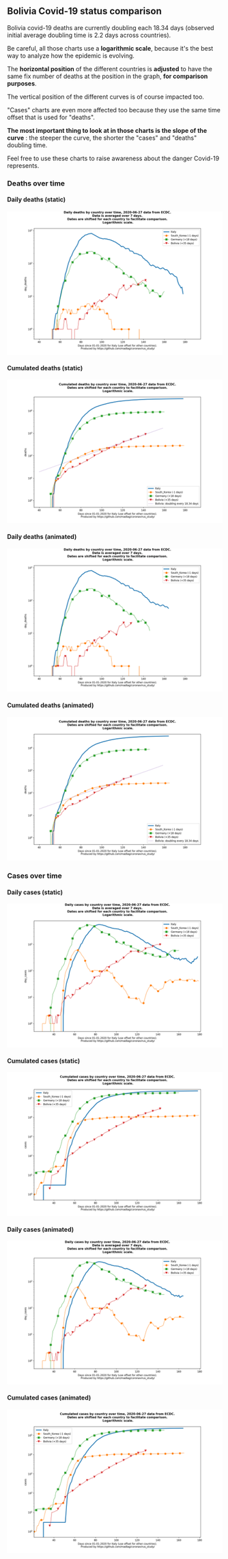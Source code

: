 ## Bolivia Covid-19 status comparison 

Bolivia covid-19 deaths are currently doubling each 18.34 days (observed initial average doubling time is 2.2 days across countries).



Be careful, all those charts use a **logarithmic scale**, because it's the best way to analyze how the epidemic is evolving.
 
The **horizontal position** of the different countries is **adjusted** to have the same fix number of deaths at the position in the graph, **for comparison purposes**.

The vertical position of the different curves is of course impacted too.

"Cases" charts are even more affected too because they use the same time offset that is used for "deaths".

**The most important thing to look at in those charts is the slope of the curve** : the steeper the curve, the shorter the "cases" and "deaths" doubling time.

Feel free to use these charts to raise awareness about the danger Covid-19 represents. 


 
### Deaths over time
 
#### Daily deaths (static)
![Bolivia covid-19 daily deaths static chart](https://raw.githubusercontent.com/madlag/coronavirus_study/master/notebooks/graphs/2020-06-27/countries/Bolivia/2020-06-27_Bolivia_day_deaths.png "Bolivia covid-19 day_deaths static chart")   
 
#### Cumulated deaths (static)
![Bolivia covid-19 cumulated deaths static chart](https://raw.githubusercontent.com/madlag/coronavirus_study/master/notebooks/graphs/2020-06-27/countries/Bolivia/2020-06-27_Bolivia_deaths.png "Bolivia covid-19 deaths static chart")   
 
#### Daily deaths (animated)
![Bolivia covid-19 daily deaths animated chart](https://raw.githubusercontent.com/madlag/coronavirus_study/master/notebooks/graphs/2020-06-27/countries/Bolivia/2020-06-27_Bolivia_day_deaths.gif "Bolivia covid-19 day_deaths animated chart")   
 
#### Cumulated deaths (animated)
![Bolivia covid-19 cumulated deaths animated chart](https://raw.githubusercontent.com/madlag/coronavirus_study/master/notebooks/graphs/2020-06-27/countries/Bolivia/2020-06-27_Bolivia_deaths.gif "Bolivia covid-19 deaths animated chart")   

 
### Cases over time
 
#### Daily cases (static)
![Bolivia covid-19 daily cases static chart](https://raw.githubusercontent.com/madlag/coronavirus_study/master/notebooks/graphs/2020-06-27/countries/Bolivia/2020-06-27_Bolivia_day_cases.png "Bolivia covid-19 day_cases static chart")   
 
#### Cumulated cases (static)
![Bolivia covid-19 cumulated cases static chart](https://raw.githubusercontent.com/madlag/coronavirus_study/master/notebooks/graphs/2020-06-27/countries/Bolivia/2020-06-27_Bolivia_cases.png "Bolivia covid-19 cases static chart")   
 
#### Daily cases (animated)
![Bolivia covid-19 daily cases animated chart](https://raw.githubusercontent.com/madlag/coronavirus_study/master/notebooks/graphs/2020-06-27/countries/Bolivia/2020-06-27_Bolivia_day_cases.gif "Bolivia covid-19 day_cases animated chart")   
 
#### Cumulated cases (animated)
![Bolivia covid-19 cumulated cases animated chart](https://raw.githubusercontent.com/madlag/coronavirus_study/master/notebooks/graphs/2020-06-27/countries/Bolivia/2020-06-27_Bolivia_cases.gif "Bolivia covid-19 cases animated chart")   

